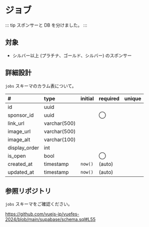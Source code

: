 # ジョブ

::: tip
スポンサーと DB を分けました。
:::

## 対象

- シルバー以上 (プラチナ、ゴールド、シルバー) のスポンサー

## 詳細設計

`jobs` スキーマのカラム表について。

| # | type | initial | required | unique |
|:----|:----|:----|:----|:----|
| id | uuid |  |  |  |
| sponsor_id | uuid |  | ◯ |  |
| link_url | varchar(500) |  |  |  |
| image_url | varchar(500) |  |  |  |
| image_alt | varchar(100) |  |  |  |
| display_order | int |  |  |  |
| is_open | bool |  | ◯ |  |
| created_at | timestamp | `now()` | (auto) |  |
| updated_at | timestamp | `now()` | (auto) |  |

## 参照リポジトリ

`jobs` スキーマをご確認ください。

https://github.com/vuejs-jp/vuefes-2024/blob/main/supabase/schema.sql#L55
